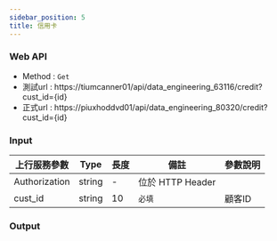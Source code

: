 ```yaml
---
sidebar_position: 5
title: 信用卡
---
```


### Web API
- Method : `Get`
- 測試url : https://tiumcanner01/api/data_engineering_63116/credit?cust_id={id}
- 正式url : https://piuxhoddvd01/api/data_engineering_80320/credit?cust_id={id}

### Input

| 上行服務參數        | Type   | 長度 | 備註             | 參數說明      |
|---------------|--------|----|----------------|-----------|
| Authorization | string | -  | 位於 HTTP Header |           |
| cust_id    | string | 10 | `必填`             | 顧客ID  |
### Output
